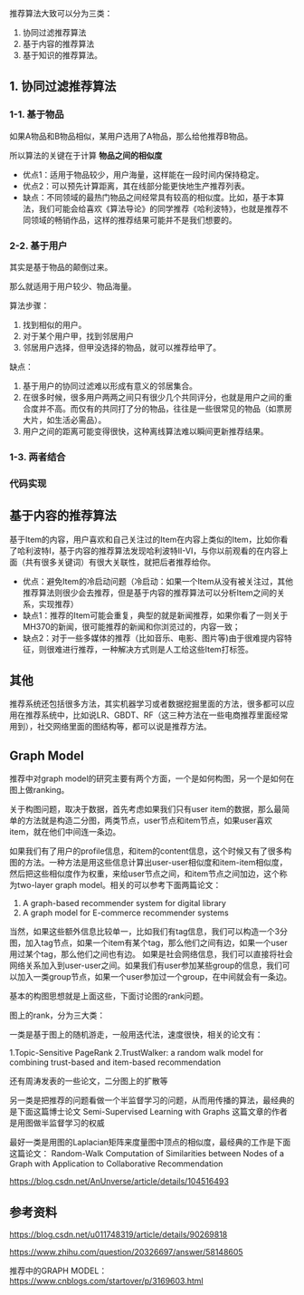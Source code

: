 推荐算法大致可以分为三类：
1. 协同过滤推荐算法
2. 基于内容的推荐算法
3. 基于知识的推荐算法。

## 1. 协同过滤推荐算法
### 1-1. 基于物品
如果A物品和B物品相似，某用户选用了A物品，那么给他推荐B物品。

所以算法的关键在于计算 **物品之间的相似度**


- 优点1：适用于物品较少，用户海量，这样能在一段时间内保持稳定。
- 优点2：可以预先计算距离，其在线部分能更快地生产推荐列表。
- 缺点：不同领域的最热门物品之间经常具有较高的相似度。比如，基于本算法，我们可能会给喜欢《算法导论》的同学推荐《哈利波特》，也就是推荐不同领域的畅销作品，这样的推荐结果可能并不是我们想要的。

### 2-2. 基于用户
其实是基于物品的颠倒过来。

那么就适用于用户较少、物品海量。

算法步骤：
1. 找到相似的用户。
2. 对于某个用户甲，找到邻居用户
3. 邻居用户选择，但甲没选择的物品，就可以推荐给甲了。


缺点：
1. 基于用户的协同过滤难以形成有意义的邻居集合。
2. 在很多时候，很多用户两两之间只有很少几个共同评分，也就是用户之间的重合度并不高。而仅有的共同打了分的物品，往往是一些很常见的物品（如票房大片，如生活必需品）。
3. 用户之间的距离可能变得很快，这种离线算法难以瞬间更新推荐结果。

### 1-3. 两者结合

### 代码实现




## 基于内容的推荐算法
基于Item的内容，用户喜欢和自己关注过的Item在内容上类似的Item，比如你看了哈利波特I，基于内容的推荐算法发现哈利波特II-VI，与你以前观看的在内容上面（共有很多关键词）有很大关联性，就把后者推荐给你。

- 优点：避免Item的冷启动问题（冷启动：如果一个Item从没有被关注过，其他推荐算法则很少会去推荐，但是基于内容的推荐算法可以分析Item之间的关系，实现推荐）
- 缺点1：推荐的Item可能会重复，典型的就是新闻推荐，如果你看了一则关于MH370的新闻，很可能推荐的新闻和你浏览过的，内容一致；
- 缺点2：对于一些多媒体的推荐（比如音乐、电影、图片等)由于很难提内容特征，则很难进行推荐，一种解决方式则是人工给这些Item打标签。

## 其他
推荐系统还包括很多方法，其实机器学习或者数据挖掘里面的方法，很多都可以应用在推荐系统中，比如说LR、GBDT、RF（这三种方法在一些电商推荐里面经常用到），社交网络里面的图结构等，都可以说是推荐方法。

## Graph Model

推荐中对graph model的研究主要有两个方面，一个是如何构图，另一个是如何在图上做ranking。

关于构图问题，取决于数据，首先考虑如果我们只有user item的数据，那么最简单的方法就是构造二分图，两类节点，user节点和item节点，如果user喜欢item，就在他们中间连一条边。

如果我们有了用户的profile信息，和item的content信息，这个时候又有了很多构图的方法。一种方法是用这些信息计算出user-user相似度和item-item相似度，然后把这些相似度作为权重，来给user节点之间，和item节点之间加边，这个称为two-layer graph model。相关的可以参考下面两篇论文：
1. A graph-based recommender system for digital library
2. A graph model for E-commerce recommender systems

当然，如果这些额外信息比较单一，比如我们有tag信息，我们可以构造一个3分图，加入tag节点，如果一个item有某个tag，那么他们之间有边，如果一个user用过某个tag，那么他们之间也有边。 如果是社会网络信息，我们可以直接将社会网络关系加入到user-user之间。如果我们有user参加某些group的信息，我们可以加入一类group节点，如果一个user参加过一个group，在中间就会有一条边。

基本的构图思想就是上面这些，下面讨论图的rank问题。

图上的rank，分为三大类：

一类是基于图上的随机游走，一般用迭代法，速度很快，相关的论文有：

1.Topic-Sensitive PageRank
2.TrustWalker: a random walk model for combining trust-based and item-based recommendation

还有周涛发表的一些论文，二分图上的扩散等

另一类是把推荐的问题看做一个半监督学习的问题，从而用传播的算法，最经典的是下面这篇博士论文
Semi-Supervised Learning with Graphs
这篇文章的作者是用图做半监督学习的权威

最好一类是用图的Laplacian矩阵来度量图中顶点的相似度，最经典的工作是下面这篇论文：
Random-Walk Computation of Similarities between Nodes of a Graph with Application to Collaborative Recommendation


https://blog.csdn.net/AnUnverse/article/details/104516493


## 参考资料
https://blog.csdn.net/u011748319/article/details/90269818

https://www.zhihu.com/question/20326697/answer/58148605

推荐中的GRAPH MODEL：https://www.cnblogs.com/startover/p/3169603.html
